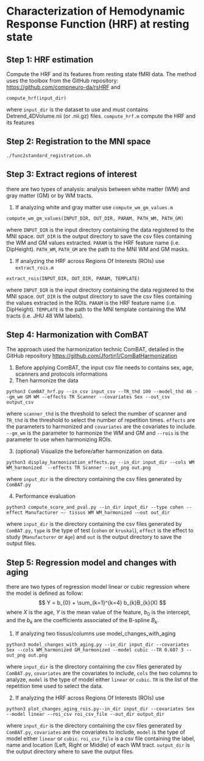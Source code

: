 # Characterization of Hemodynamic Response Function (HRF) at resting state




## Step 1: HRF estimation 
Compute the HRF and its features from resting state fMRI data. The method uses the toolbox from the GitHub repository:  https://github.com/compneuro-da/rsHRF and 

```
compute_hrf(input_dir)
``` 

where `input_dir` is the dataset to use and must contains Detrend_4DVolume.nii (or .nii.gz) files. `compute_hrf.m` compute the HRF and its features

## Step 2: Registration to the MNI space 

```
./func2standard_registration.sh
```

## Step 3: Extract regions of interest 
there are two types of analysis: analysis between white matter (WM) and gray matter (GM) or by WM tracts.
1. If analyzing white and gray matter use `compute_wm_gm_values.m`
```
compute_wm_gm_values(INPUT_DIR, OUT_DIR, PARAM, PATH_WM, PATH_GM)
```
where `INPUT_DIR` is the input directory containing the data registered to the MNI space. `OUT_DIR` is the output directory to save the csv files containing the WM and GM values extracted. `PARAM` is the HRF feature name (i.e. DipHeight). `PATH_WM`, `PATH_GM` are the path to the MNI WM and GM masks.

1. If analyzing the HRF across Regions Of Interests (ROIs) use `extract_rois.m`

```
extract_rois(INPUT_DIR, OUT_DIR, PARAM, TEMPLATE)
```
where `INPUT_DIR` is the input directory containing the data registered to the MNI space. `OUT_DIR` is the output directory to save the csv files containing the values extracted in the ROIs. `PARAM` is the HRF feature name (i.e. DipHeight). `TEMPLATE` is the path to the MNI template containing the WM tracts (i.e. JHU 48 WM labels).


## Step 4: Harmonization with ComBAT
The approach used the harmonization technic ComBAT, detailed in the GitHub repository https://github.com/Jfortin1/ComBatHarmonization
1. Before applying ComBAT, the input csv file needs to contains sex, age, scanners and protocols informations
2. Then harmonize the data 

```
python3 ComBAT_hrf.py --in_csv input_csv --TR_thd 100 --model_thd 46 --gm_wm GM WM --effects TR Scanner --covariates Sex --out_csv output_csv
```

where `scanner_thd` is the threshold to select the number of scanner and `TR_thd` is the threshold to select the number of repetition times. `effects` are the parameters to harmonized and `covariates` are the covariates to include. `--gm_wm` is the parameter to harmonize the WM and GM and `--rois` is the parameter to use when harmonizing ROIs.

3. (optional) Visualize the before/after harmonization on data. 
```
python3 display_harmonization_effects.py --in_dir input_dir --cols WM WM_harmonized  --effects TR Scanner --out_png out.png
```

where `input_dir` is the directory containing the csv files generated by `ComBAT.py`

4. Performance evaluation

```
python3 compute_score_and_pval.py --in_dir input_dir --type cohen --effect Manufacturer –- tissus WM WM_harmonized -–out out_dir
```

where `input_dir` is the directory containing the csv files generated by `ComBAT.py`, `type` is the type of test (`cohen` or `kruskal`), `effect` is the effect to study (`Manufacturer` or `Age`) and `out` is the output directory to save the output files.


## Step 5: Regression model and changes with aging
there are two types of regression model linear or cubic regression where the model is defined as follow:
$$ Y = b_{0} + \sum_{k=1}^{k=4} b_{k}B_{k}(X) $$ 
where $X$ is the age, $Y$ is the mean value of the feature, $b_0$ is the intercept, and the $b_k$ are the coefficients associated of the B-spline $B_k$.




1. If analyzing two tissus/columns use model_changes_with_aging
```
python3 model_changes_with_aging.py --in_dir input_dir --covariates Sex --cols WM_harmonized GM_harmonized --model cubic --TR 0.607 3 --out_png out.png
```
where  `input_dir` is the directory containing the csv files generated by `ComBAT.py`, `covariates` are the covariates to include, `cols` the two columns to analyze, `model` is the type of model either `linear` or `cubic`. `TR` is the list of the repetition time used to select the data.

2. If analyzing the HRF across Regions Of Interests (ROIs) use 
```
python3 plot_changes_aging_rois.py--in_dir input_dir --covariates Sex --model linear --roi_csv roi_csv_file --out_dir output_dir
```
where  `input_dir` is the directory containing the csv files generated by `ComBAT.py`, `covariates` are the covariates to include, `model` is the type of model either `linear` or `cubic`. `roi_csv_file` is a csv file containing the label, name and location (Left, Right or Middle) of each WM tract. `output_dir` is the output directory where to save the output files.